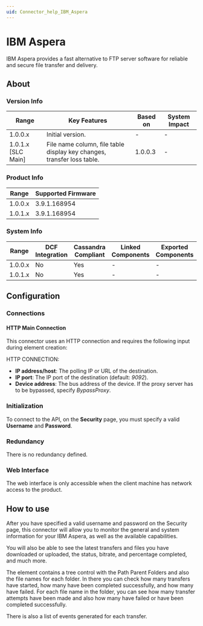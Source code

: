 ```yaml
---
uid: Connector_help_IBM_Aspera
---
```


# IBM Aspera

IBM Aspera provides a fast alternative to FTP server software for reliable and secure file transfer and delivery.

## About

### Version Info

| **Range**            | **Key Features**                                                       | **Based on** | **System Impact** |
|----------------------|------------------------------------------------------------------------|--------------|-------------------|
| 1.0.0.x              | Initial version.                                                       | \-           | \-                |
| 1.0.1.x \[SLC Main\] | File name column, file table display key changes, transfer loss table. | 1.0.0.3      | \-                |

### Product Info

| **Range** | **Supported Firmware** |
|-----------|------------------------|
| 1.0.0.x   | 3.9.1.168954           |
| 1.0.1.x   | 3.9.1.168954           |

### System Info

| **Range** | **DCF Integration** | **Cassandra Compliant** | **Linked Components** | **Exported Components** |
|-----------|---------------------|-------------------------|-----------------------|-------------------------|
| 1.0.0.x   | No                  | Yes                     | \-                    | \-                      |
| 1.0.1.x   | No                  | Yes                     | \-                    | \-                      |

## Configuration

### Connections

#### HTTP Main Connection

This connector uses an HTTP connection and requires the following input during element creation:

HTTP CONNECTION:

- **IP address/host**: The polling IP or URL of the destination.
- **IP port**: The IP port of the destination (default: *9092*).
- **Device address**: The bus address of the device. If the proxy server has to be bypassed, specify *BypassProxy*.

### Initialization

To connect to the API, on the **Security** page, you must specify a valid **Username** and **Password**.

### Redundancy

There is no redundancy defined.

### Web Interface

The web interface is only accessible when the client machine has network access to the product.

## How to use

After you have specified a valid username and password on the Security page, this connector will allow you to monitor the general and system information for your IBM Aspera, as well as the available capabilities.

You will also be able to see the latest transfers and files you have downloaded or uploaded, the status, bitrate, and percentage completed, and much more.

The element contains a tree control with the Path Parent Folders and also the file names for each folder. In there you can check how many transfers have started, how many have been completed successfully, and how many have failed. For each file name in the folder, you can see how many transfer attempts have been made and also how many have failed or have been completed successfully.

There is also a list of events generated for each transfer.
